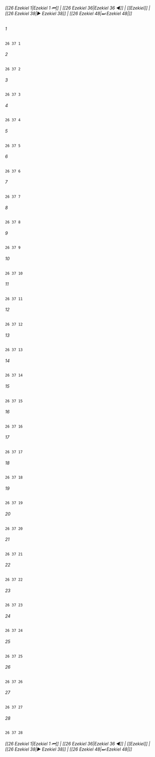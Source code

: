 
###### [[26 Ezekiel 1|Ezekiel 1 ⏮]] | [[26 Ezekiel 36|Ezekiel 36 ◀]] | [[Ezekiel]] | [[26 Ezekiel 38|▶ Ezekiel 38]] | [[26 Ezekiel 48|⏭ Ezekiel 48|]]

###### 1
``` verse
26 37 1 
```
###### 2
``` verse
26 37 2 
```
###### 3
``` verse
26 37 3 
```
###### 4
``` verse
26 37 4 
```
###### 5
``` verse
26 37 5 
```
###### 6
``` verse
26 37 6 
```
###### 7
``` verse
26 37 7 
```
###### 8
``` verse
26 37 8 
```
###### 9
``` verse
26 37 9 
```
###### 10
``` verse
26 37 10 
```
###### 11
``` verse
26 37 11 
```
###### 12
``` verse
26 37 12 
```
###### 13
``` verse
26 37 13 
```
###### 14
``` verse
26 37 14 
```
###### 15
``` verse
26 37 15 
```
###### 16
``` verse
26 37 16 
```
###### 17
``` verse
26 37 17 
```
###### 18
``` verse
26 37 18 
```
###### 19
``` verse
26 37 19 
```
###### 20
``` verse
26 37 20 
```
###### 21
``` verse
26 37 21 
```
###### 22
``` verse
26 37 22 
```
###### 23
``` verse
26 37 23 
```
###### 24
``` verse
26 37 24 
```
###### 25
``` verse
26 37 25 
```
###### 26
``` verse
26 37 26 
```
###### 27
``` verse
26 37 27 
```
###### 28
``` verse
26 37 28 
```

###### [[26 Ezekiel 1|Ezekiel 1 ⏮]] | [[26 Ezekiel 36|Ezekiel 36 ◀]] | [[Ezekiel]] | [[26 Ezekiel 38|▶ Ezekiel 38]] | [[26 Ezekiel 48|⏭ Ezekiel 48|]]

